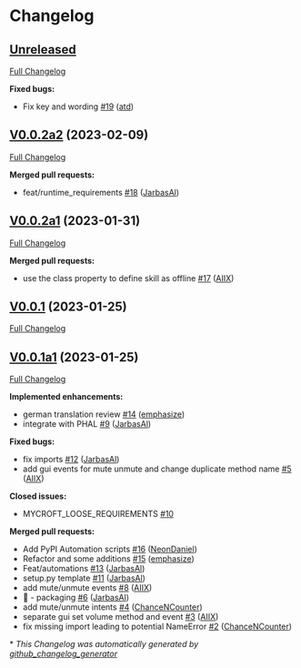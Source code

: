 # Changelog

## [Unreleased](https://github.com/OpenVoiceOS/skill-ovos-volume/tree/HEAD)

[Full Changelog](https://github.com/OpenVoiceOS/skill-ovos-volume/compare/V0.0.2a2...HEAD)

**Fixed bugs:**

- Fix key and wording [\#19](https://github.com/OpenVoiceOS/skill-ovos-volume/pull/19) ([atd](https://github.com/atd))

## [V0.0.2a2](https://github.com/OpenVoiceOS/skill-ovos-volume/tree/V0.0.2a2) (2023-02-09)

[Full Changelog](https://github.com/OpenVoiceOS/skill-ovos-volume/compare/V0.0.2a1...V0.0.2a2)

**Merged pull requests:**

- feat/runtime\_requirements [\#18](https://github.com/OpenVoiceOS/skill-ovos-volume/pull/18) ([JarbasAl](https://github.com/JarbasAl))

## [V0.0.2a1](https://github.com/OpenVoiceOS/skill-ovos-volume/tree/V0.0.2a1) (2023-01-31)

[Full Changelog](https://github.com/OpenVoiceOS/skill-ovos-volume/compare/V0.0.1...V0.0.2a1)

**Merged pull requests:**

- use the class property to define skill as offline [\#17](https://github.com/OpenVoiceOS/skill-ovos-volume/pull/17) ([AIIX](https://github.com/AIIX))

## [V0.0.1](https://github.com/OpenVoiceOS/skill-ovos-volume/tree/V0.0.1) (2023-01-25)

[Full Changelog](https://github.com/OpenVoiceOS/skill-ovos-volume/compare/V0.0.1a1...V0.0.1)

## [V0.0.1a1](https://github.com/OpenVoiceOS/skill-ovos-volume/tree/V0.0.1a1) (2023-01-25)

[Full Changelog](https://github.com/OpenVoiceOS/skill-ovos-volume/compare/3761aecb82d4de0cb7656a0c959c1ebcd51df724...V0.0.1a1)

**Implemented enhancements:**

- german translation review [\#14](https://github.com/OpenVoiceOS/skill-ovos-volume/pull/14) ([emphasize](https://github.com/emphasize))
- integrate with PHAL [\#9](https://github.com/OpenVoiceOS/skill-ovos-volume/pull/9) ([JarbasAl](https://github.com/JarbasAl))

**Fixed bugs:**

- fix imports [\#12](https://github.com/OpenVoiceOS/skill-ovos-volume/pull/12) ([JarbasAl](https://github.com/JarbasAl))
- add gui events for mute unmute and change duplicate method name [\#5](https://github.com/OpenVoiceOS/skill-ovos-volume/pull/5) ([AIIX](https://github.com/AIIX))

**Closed issues:**

- MYCROFT\_LOOSE\_REQUIREMENTS [\#10](https://github.com/OpenVoiceOS/skill-ovos-volume/issues/10)

**Merged pull requests:**

- Add PyPI Automation scripts [\#16](https://github.com/OpenVoiceOS/skill-ovos-volume/pull/16) ([NeonDaniel](https://github.com/NeonDaniel))
- Refactor and some additions [\#15](https://github.com/OpenVoiceOS/skill-ovos-volume/pull/15) ([emphasize](https://github.com/emphasize))
- Feat/automations [\#13](https://github.com/OpenVoiceOS/skill-ovos-volume/pull/13) ([JarbasAl](https://github.com/JarbasAl))
- setup.py template [\#11](https://github.com/OpenVoiceOS/skill-ovos-volume/pull/11) ([JarbasAl](https://github.com/JarbasAl))
- add mute/unmute events [\#8](https://github.com/OpenVoiceOS/skill-ovos-volume/pull/8) ([AIIX](https://github.com/AIIX))
- :tada: - packaging [\#6](https://github.com/OpenVoiceOS/skill-ovos-volume/pull/6) ([JarbasAl](https://github.com/JarbasAl))
- add mute/unmute intents [\#4](https://github.com/OpenVoiceOS/skill-ovos-volume/pull/4) ([ChanceNCounter](https://github.com/ChanceNCounter))
- separate gui set volume method and event [\#3](https://github.com/OpenVoiceOS/skill-ovos-volume/pull/3) ([AIIX](https://github.com/AIIX))
- fix missing import leading to potential NameError [\#2](https://github.com/OpenVoiceOS/skill-ovos-volume/pull/2) ([ChanceNCounter](https://github.com/ChanceNCounter))



\* *This Changelog was automatically generated by [github_changelog_generator](https://github.com/github-changelog-generator/github-changelog-generator)*
